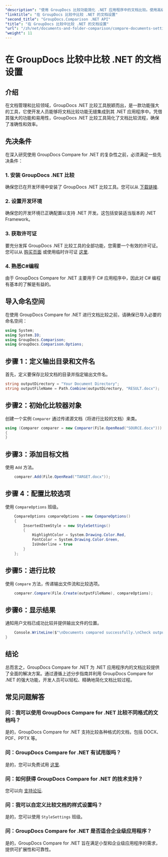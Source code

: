 ```yaml
---
"description": "使用 GroupDocs 比较功能简化 .NET 应用程序中的文档比较。使用高级功能轻松比较文档。"
"linktitle": "在 GroupDocs 比较中比较 .NET 的文档设置"
"second_title": "GroupDocs.Comparison .NET API"
"title": "在 GroupDocs 比较中比较 .NET 的文档设置"
"url": "/zh/net/documents-and-folder-comparison/compare-documents-settings-dotnet/"
"weight": 11
---
```


# 在 GroupDocs 比较中比较 .NET 的文档设置

## 介绍
在文档管理和比较领域，GroupDocs .NET 比较工具脱颖而出，是一款功能强大的工具，它使开发人员能够将文档比较功能无缝集成到其 .NET 应用程序中。凭借其强大的功能和易用性，GroupDocs .NET 比较工具简化了文档比较流程，确保了准确性和效率。
## 先决条件
在深入研究使用 GroupDocs Compare for .NET 的复杂性之前，必须满足一些先决条件：
### 1. 安装 GroupDocs .NET 比较
确保您已在开发环境中安装了 GroupDocs .NET 比较工具。您可以从 [下载链接](https://releases。groupdocs.com/comparison/net/).
### 2. 设置开发环境
确保您的开发环境已正确配置以支持 .NET 开发。这包括安装适当版本的 .NET Framework。
### 3. 获取许可证
要充分发挥 GroupDocs .NET 比较工具的全部功能，您需要一个有效的许可证。您可以从 [购买页面](https://purchase.groupdocs.com/buy) 或使用临时许可证 [这里](https://purchase。groupdocs.com/temporary-license/).
### 4. 熟悉C#编程
由于 GroupDocs Compare for .NET 主要用于 C# 应用程序中，因此对 C# 编程有基本的了解是有益的。

## 导入命名空间
在使用 GroupDocs Compare for .NET 进行文档比较之前，请确保已导入必要的命名空间：
```csharp
using System;
using System.IO;
using GroupDocs.Comparison;
using GroupDocs.Comparison.Options;
```
## 步骤 1：定义输出目录和文件名
首先，定义要保存比较文档的目录并指定输出文件名。
```csharp
string outputDirectory = "Your Document Directory";
string outputFileName = Path.Combine(outputDirectory, "RESULT.docx");
```
## 步骤2：初始化比较器对象
创建一个实例 `Comparer` 通过传递源文档（将进行比较的文档）来类。
```csharp
using (Comparer comparer = new Comparer(File.OpenRead("SOURCE.docx")))
{
}
```
## 步骤3：添加目标文档
使用 `Add` 方法。
```csharp
    comparer.Add(File.OpenRead("TARGET.docx"));
```
## 步骤 4：配置比较选项
使用 `CompareOptions` 班级。
```csharp
    CompareOptions compareOptions = new CompareOptions()
    {
        InsertedItemStyle = new StyleSettings()
        {
            HighlightColor = System.Drawing.Color.Red,
            FontColor = System.Drawing.Color.Green,
            IsUnderline = true
        }
    };
```
## 步骤5：进行比较
使用 `Compare` 方法，传递输出文件流和比较选项。
```csharp
    comparer.Compare(File.Create(outputFileName), compareOptions);
```
## 步骤6：显示结果
通知用户文档已成功比较并提供输出文件的位置。
```csharp
    Console.WriteLine($"\nDocuments compared successfully.\nCheck output in {Directory.GetCurrentDirectory()}.");
}
```

## 结论
总而言之，GroupDocs Compare for .NET 为 .NET 应用程序内的文档比较提供了全面的解决方案。通过遵循上述分步指南并利用 GroupDocs Compare for .NET 的强大功能，开发人员可以轻松、精确地简化文档比较过程。
## 常见问题解答
### 问：我可以使用 GroupDocs Compare for .NET 比较不同格式的文档吗？
是的，GroupDocs Compare for .NET 支持比较各种格式的文档，包括 DOCX、PDF、PPTX 等。
### 问：GroupDocs Compare for .NET 有试用版吗？
是的，您可以免费试用 [这里](https://releases。groupdocs.com/).
### 问：如何获得 GroupDocs Compare for .NET 的技术支持？
您可以向 [支持论坛](https://forum。groupdocs.com/c/comparison/12).
### 问：我可以自定义比较文档的样式设置吗？
是的，您可以使用 `StyleSettings` 班级。
### 问：GroupDocs Compare for .NET 是否适合企业级应用程序？
是的，GroupDocs Compare for .NET 旨在满足小型和企业级应用程序的需求，提供可扩展性和可靠性。